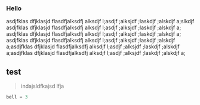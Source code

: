 ### Hello

asdjfklas dfjklasjd flasdfjalksdfj alksdjf l;asdjf ;alksjdf ;laskdjf ;alskdjf a;slkdjf 
asdjfklas dfjklasjd flasdfjalksdfj alksdjf l;asdjf ;alksjdf ;laskdjf ;alskdjf a;
asdjfklas dfjklasjd flasdfjalksdfj alksdjf l;asdjf ;alksjdf ;laskdjf ;alskdjf a;
asdjfklas dfjklasjd flasdfjalksdfj alksdjf l;asdjf ;alksjdf ;laskdjf ;alskdjf a;asdjfklas dfjklasjd flasdfjalksdfj alksdjf l;asdjf ;alksjdf ;laskdjf ;alskdjf a;asdjfklas dfjklasjd flasdfjalksdfj alksdjf l;asdjf ;alksjdf ;laskdjf ;alskdjf a;


## test

> indajsldfkajsd lfja


```python
bell = 3
```
